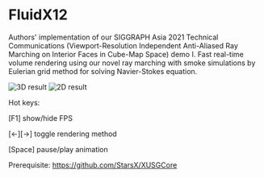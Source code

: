 # FluidX12
Authors' implementation of our SIGGRAPH Asia 2021 Technical Communications (Viewport-Resolution Independent Anti-Aliased Ray Marching on Interior Faces in Cube-Map Space) demo I. Fast real-time volume rendering using our novel ray marching with smoke simulations by Eulerian grid method for solving Navier-Stokes equation.

![3D result](https://github.com/StarsX/FluidX12/blob/master/Doc/Images/Fluid3D.jpg "3D fluid rendering result")
![2D result](https://github.com/StarsX/FluidX12/blob/master/Doc/Images/Fluid2D.jpg "2D fluid rendering result")

Hot keys:

[F1] show/hide FPS

[←][→] toggle rendering method  

[Space] pause/play animation

Prerequisite: https://github.com/StarsX/XUSGCore
